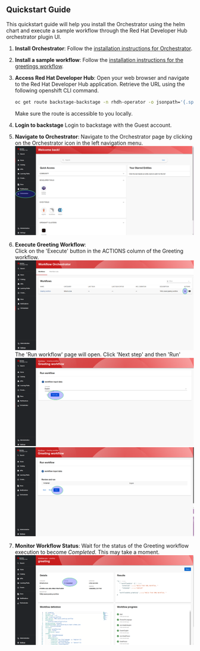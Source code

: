 ## Quickstart Guide

This quickstart guide will help you install the Orchestrator using the helm chart and execute a sample workflow through the Red Hat Developer Hub orchestrator plugin UI.

1. **Install Orchestrator**:
   Follow the [installation instructions for Orchestrator](https://www.parodos.dev/orchestrator-helm-chart/).

2. **Install a sample workflow**:
   Follow the [installation instructions for the greetings workflow](https://github.com/parodos-dev/serverless-workflows-config/blob/gh-pages/docs/greeting/README.md).

3. **Access Red Hat Developer Hub**:
   Open your web browser and navigate to the Red Hat Developer Hub application. Retrieve the URL using the following openshift CLI command.

   ```bash
   oc get route backstage-backstage -n rhdh-operator -o jsonpath='{.spec.host}'
   ```

   Make sure the route is accessible to you locally.

4. **Login to backstage**
   Login to backstage with the Guest account.

5. **Navigate to Orchestrator**:
   Navigate to the Orchestrator page by clicking on the Orchestrator icon in the left navigation menu.
   ![orchestratorIcon](https://github.com/batzionb/backstage-plugins/blob/orchestratorquickstart/plugins/orchestrator/docs/orchestratorIcon.png)

6. **Execute Greeting Workflow**:  
   Click on the 'Execute' button in the ACTIONS column of the Greeting workflow.
   ![workflowsPage](https://github.com/batzionb/backstage-plugins/blob/orchestratorquickstart/plugins/orchestrator/docs/workflowsPage.png)
   The 'Run workflow' page will open. Click 'Next step' and then 'Run'
   ![executePageNext](https://github.com/batzionb/backstage-plugins/blob/orchestratorquickstart/plugins/orchestrator/docs/executePageNext.png)
   ![executePageRun](https://github.com/batzionb/backstage-plugins/blob/orchestratorquickstart/plugins/orchestrator/docs/executePageRun.png)
7. **Monitor Workflow Status**:
   Wait for the status of the Greeting workflow execution to become _Completed_. This may take a moment.
   ![workflowCompleted](https://github.com/batzionb/backstage-plugins/blob/orchestratorquickstart/plugins/orchestrator/docs/workflowCompleted.png)
